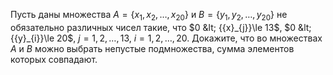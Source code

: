 Пусть даны множества $A=\left\{ {{x}_{1}},{{x}_{2}},\ldots,{{x}_{20}} \right\}$ и $B=\left\{ {{y}_{1}},{{y}_{2}},\ldots ,{{y}_{20}} \right\}$ не обязательно различных чисел такие, что $0 &lt; {{x}_{j}}\le 13$,  $0 &lt; {{y}_{i}}\le 20$,  $j=1,2,\ldots ,13$,  $i=1,2,\ldots ,20$. Докажите, что во множествах $A$ и $B$  можно выбрать непустые подмножества, сумма элементов которых совпадают.